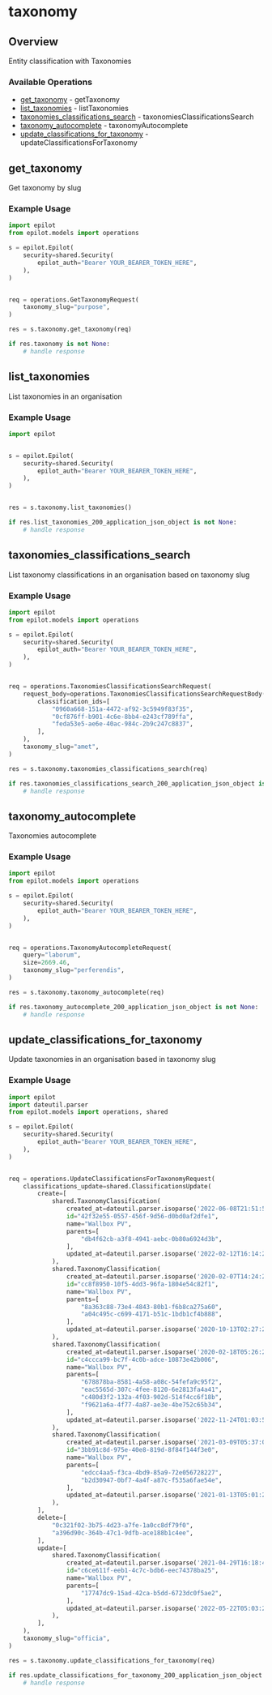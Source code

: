 # taxonomy

## Overview

Entity classification with Taxonomies

### Available Operations

* [get_taxonomy](#get_taxonomy) - getTaxonomy
* [list_taxonomies](#list_taxonomies) - listTaxonomies
* [taxonomies_classifications_search](#taxonomies_classifications_search) - taxonomiesClassificationsSearch
* [taxonomy_autocomplete](#taxonomy_autocomplete) - taxonomyAutocomplete
* [update_classifications_for_taxonomy](#update_classifications_for_taxonomy) - updateClassificationsForTaxonomy

## get_taxonomy

Get taxonomy by slug

### Example Usage

```python
import epilot
from epilot.models import operations

s = epilot.Epilot(
    security=shared.Security(
        epilot_auth="Bearer YOUR_BEARER_TOKEN_HERE",
    ),
)


req = operations.GetTaxonomyRequest(
    taxonomy_slug="purpose",
)

res = s.taxonomy.get_taxonomy(req)

if res.taxonomy is not None:
    # handle response
```

## list_taxonomies

List taxonomies in an organisation

### Example Usage

```python
import epilot


s = epilot.Epilot(
    security=shared.Security(
        epilot_auth="Bearer YOUR_BEARER_TOKEN_HERE",
    ),
)


res = s.taxonomy.list_taxonomies()

if res.list_taxonomies_200_application_json_object is not None:
    # handle response
```

## taxonomies_classifications_search

List taxonomy classifications in an organisation based on taxonomy slug

### Example Usage

```python
import epilot
from epilot.models import operations

s = epilot.Epilot(
    security=shared.Security(
        epilot_auth="Bearer YOUR_BEARER_TOKEN_HERE",
    ),
)


req = operations.TaxonomiesClassificationsSearchRequest(
    request_body=operations.TaxonomiesClassificationsSearchRequestBody(
        classification_ids=[
            "0960a668-151a-4472-af92-3c5949f83f35",
            "0cf876ff-b901-4c6e-8bb4-e243cf789ffa",
            "feda53e5-ae6e-40ac-984c-2b9c247c8837",
        ],
    ),
    taxonomy_slug="amet",
)

res = s.taxonomy.taxonomies_classifications_search(req)

if res.taxonomies_classifications_search_200_application_json_object is not None:
    # handle response
```

## taxonomy_autocomplete

Taxonomies autocomplete

### Example Usage

```python
import epilot
from epilot.models import operations

s = epilot.Epilot(
    security=shared.Security(
        epilot_auth="Bearer YOUR_BEARER_TOKEN_HERE",
    ),
)


req = operations.TaxonomyAutocompleteRequest(
    query="laborum",
    size=2669.46,
    taxonomy_slug="perferendis",
)

res = s.taxonomy.taxonomy_autocomplete(req)

if res.taxonomy_autocomplete_200_application_json_object is not None:
    # handle response
```

## update_classifications_for_taxonomy

Update taxonomies in an organisation based in taxonomy slug

### Example Usage

```python
import epilot
import dateutil.parser
from epilot.models import operations, shared

s = epilot.Epilot(
    security=shared.Security(
        epilot_auth="Bearer YOUR_BEARER_TOKEN_HERE",
    ),
)


req = operations.UpdateClassificationsForTaxonomyRequest(
    classifications_update=shared.ClassificationsUpdate(
        create=[
            shared.TaxonomyClassification(
                created_at=dateutil.parser.isoparse('2022-06-08T21:51:55.851Z'),
                id="42f32e55-0557-456f-9d56-d0bd0af2dfe1",
                name="Wallbox PV",
                parents=[
                    "db4f62cb-a3f8-4941-aebc-0b80a6924d3b",
                ],
                updated_at=dateutil.parser.isoparse('2022-02-12T16:14:24.791Z'),
            ),
            shared.TaxonomyClassification(
                created_at=dateutil.parser.isoparse('2020-02-07T14:24:22.214Z'),
                id="cc8f8950-10f5-4dd3-96fa-1804e54c82f1",
                name="Wallbox PV",
                parents=[
                    "8a363c88-73e4-4843-80b1-f6b8ca275a60",
                    "a04c495c-c699-4171-b51c-1bdb1cf4b888",
                ],
                updated_at=dateutil.parser.isoparse('2020-10-13T02:27:28.104Z'),
            ),
            shared.TaxonomyClassification(
                created_at=dateutil.parser.isoparse('2020-02-18T05:26:29.481Z'),
                id="c4ccca99-bc7f-4c0b-adce-10873e42b006",
                name="Wallbox PV",
                parents=[
                    "678878ba-8581-4a58-a08c-54fefa9c95f2",
                    "eac5565d-307c-4fee-8120-6e2813fa4a41",
                    "c480d3f2-132a-4f03-902d-514f4cc6f18b",
                    "f9621a6a-4f77-4a87-ae3e-4be752c65b34",
                ],
                updated_at=dateutil.parser.isoparse('2022-11-24T01:03:51.181Z'),
            ),
            shared.TaxonomyClassification(
                created_at=dateutil.parser.isoparse('2021-03-09T05:37:08.074Z'),
                id="3bb91c8d-975e-40e8-819d-8f84f144f3e0",
                name="Wallbox PV",
                parents=[
                    "edcc4aa5-f3ca-4bd9-85a9-72e056728227",
                    "b2d30947-0bf7-4a4f-a87c-f535a6fae54e",
                ],
                updated_at=dateutil.parser.isoparse('2021-01-13T05:01:27.465Z'),
            ),
        ],
        delete=[
            "0c321f02-3b75-4d23-a7fe-1a0cc8df79f0",
            "a396d90c-364b-47c1-9dfb-ace188b1c4ee",
        ],
        update=[
            shared.TaxonomyClassification(
                created_at=dateutil.parser.isoparse('2021-04-29T16:18:41.909Z'),
                id="c6ce611f-eeb1-4c7c-bdb6-eec74378ba25",
                name="Wallbox PV",
                parents=[
                    "17747dc9-15ad-42ca-b5dd-6723dc0f5ae2",
                ],
                updated_at=dateutil.parser.isoparse('2022-05-22T05:03:27.540Z'),
            ),
        ],
    ),
    taxonomy_slug="officia",
)

res = s.taxonomy.update_classifications_for_taxonomy(req)

if res.update_classifications_for_taxonomy_200_application_json_object is not None:
    # handle response
```
